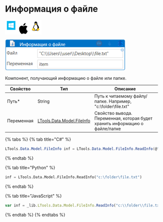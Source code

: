 # Информация о файле

![](<../../../.gitbook/assets/image (100) (1) (1) (1) (1) (1) (1) (1) (2) (38).png>)

![](<../../../.gitbook/assets/Информация о файле.png>)

Компонент, получающий информацию о файле или папке.

| Свойство   | Тип                                                                                                                           | Описание                                                                    |
| ---------- | ----------------------------------------------------------------------------------------------------------------------------- | --------------------------------------------------------------------------- |
| Путь\*     | String                                                                                                                        | Путь к читаемому файлу/папке. Например, "c:\folder\file.txt"                |
| Переменная | [LTools.Data.Model.FileInfo](https://docs.primo-rpa.ru/primo-rpa/g_elements/el_basic/els_files/tipy-dannykh/fileinfo) | Свойство вывода. Переменная, которая будет хранить информацию о файле/папке |

{% tabs %}
{% tab title="C#" %}
```csharp
LTools.Data.Model.FileInfo inf = LTools.Data.Model.FileInfo.ReadInfo(@"c:\folder\file.txt");
```
{% endtab %}

{% tab title="Python" %}
```python
inf = LTools.Data.Model.FileInfo.ReadInfo("c:\folder\file.txt")
```
{% endtab %}

{% tab title="JavaScript" %}
```javascript
var inf = _lib.LTools.Data.Model.FileInfo.ReadInfo("c:\\folder\\file.txt");
```
{% endtab %}
{% endtabs %}
